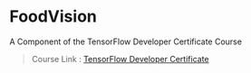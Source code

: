 # FoodVision
A Component of the TensorFlow Developer Certificate Course
> Course Link : [TensorFlow Developer Certificate](https://www.udemy.com/share/104ssS3@qr2xIEbG8LOqfGgHfmw-a2Z6r_d_6_olkS5hKSmVWT23wYDJNTbD82qAAoaJss-SKQ==/)



